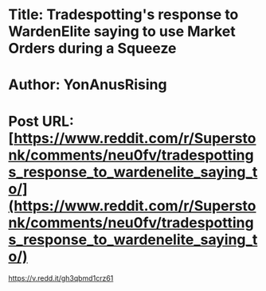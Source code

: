 # Title: Tradespotting's response to WardenElite saying to use Market Orders during a Squeeze
# Author: YonAnusRising
# Post URL: [https://www.reddit.com/r/Superstonk/comments/neu0fv/tradespottings_response_to_wardenelite_saying_to/](https://www.reddit.com/r/Superstonk/comments/neu0fv/tradespottings_response_to_wardenelite_saying_to/)


https://v.redd.it/gh3qbmd1crz61